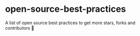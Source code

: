 # open-source-best-practices
A list of open source best practices to get more stars, forks and contributors 🥳

